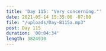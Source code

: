 ```yaml
---
title: 'Day 115: "Very concerning."'
date: 2021-05-14 15:35:00 -07:00
file: "/uploads/Day-B115a.mp3"
post: Day 115
duration: '00:04:34'
length: 3824930
---
```


